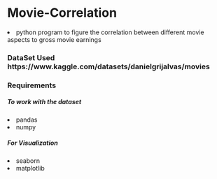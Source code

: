 # Movie-Correlation

<li>python program to figure the correlation between different movie aspects to gross movie earnings</li>

<h3>DataSet Used 
https://www.kaggle.com/datasets/danielgrijalvas/movies
</h3>

<h3>Requirements</h3>

<h5>To work with the dataset</h5>
<li>pandas 
<li>numpy

<h5>For Visualization</h5>
<li>seaborn 
<li>matplotlib
